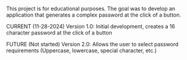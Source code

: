 This project is for educational purposes. The goal was to develop an application that generates a complex password at the click of a button.

CURRENT (11-28-2024)
Version 1.0: Initial development, creates a 16 character password at the click of a button

FUTURE (Not started)
Version 2.0: Allows the user to select password requirements (Uppercase, lowercase, special character, etc.)
